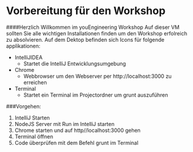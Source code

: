 # Vorbereitung für den Workshop
####Herzlich Willkommen im youEngineering Workshop
Auf dieser VM sollten Sie alle wichtigen Installationen finden um den Workshop erfolreich zu absolvieren.
Auf dem Dektop befinden sich Icons für folgende applikationen:

* IntelliJIDEA
    * Startet die IntelliJ Entwicklungsumgebung
* Chrome
    * Webbrowser um den Webserver per http://localhost:3000 zu erreichen   
* Terminal
    * Startet ein Terminal im Projectordner um grunt auszuführen

###Vorgehen:
1. IntelliJ Starten
2. NodeJS Server mit Run im IntelliJ starten
3. Chrome starten und auf http//localhost:3000 gehen
4. Terminal öffnen
5. Code überprüfen mit dem Befehl grunt im Terminal